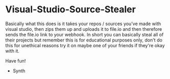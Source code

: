 # Visual-Studio-Source-Stealer
Basically what this does is it takes your repos / sources you've made with visual studio, then zips them up and uploads it to file.io and then therefore sends the file.io link to your webhook. In short you can basically steal all of their projects but remember this is for educational purposes only, don't do this for unethical reasons try it on maybe one of your friends if they're okay with it.

Have fun!

- Synth
